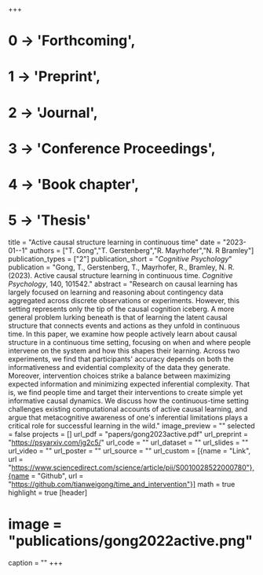 +++
# 0 -> 'Forthcoming',
# 1 -> 'Preprint',
# 2 -> 'Journal',
# 3 -> 'Conference Proceedings',
# 4 -> 'Book chapter',
# 5 -> 'Thesis'

title = "Active causal structure learning in continuous time"
date = "2023-01--1"
authors = ["T. Gong","T. Gerstenberg","R. Mayrhofer","N. R Bramley"]
publication_types = ["2"]
publication_short = "_Cognitive Psychology_"
publication = "Gong, T., Gerstenberg, T., Mayrhofer, R., Bramley, N. R. (2023). Active causal structure learning in continuous time. _Cognitive Psychology_, 140, 101542."
abstract = "Research on causal learning has largely focused on learning and reasoning about contingency data aggregated across discrete observations or experiments. However, this setting represents only the tip of the causal cognition iceberg. A more general problem lurking beneath is that of learning the latent causal structure that connects events and actions as they unfold in continuous time. In this paper, we examine how people actively learn about causal structure in a continuous time setting, focusing on when and where people intervene on the system and how this shapes their learning. Across two experiments, we find that participants' accuracy depends on both the informativeness and evidential complexity of the data they generate. Moreover, intervention choices strike a balance between maximizing expected information and minimizing expected inferential complexity. That is, we find people time and target their interventions to create simple yet informative causal dynamics. We discuss how the continuous-time setting challenges existing computational accounts of active causal learning, and argue that metacognitive awareness of one's inferential limitations plays a critical role for successful learning in the wild."
image_preview = ""
selected = false
projects = []
url_pdf = "papers/gong2023active.pdf"
url_preprint = "https://psyarxiv.com/jg2c5/"
url_code = ""
url_dataset = ""
url_slides = ""
url_video = ""
url_poster = ""
url_source = ""
url_custom = [{name = "Link", url = "https://www.sciencedirect.com/science/article/pii/S0010028522000780"},{name = "Github", url = "https://github.com/tianweigong/time_and_intervention"}]
math = true
highlight = true
[header]
# image = "publications/gong2022active.png"
caption = ""
+++